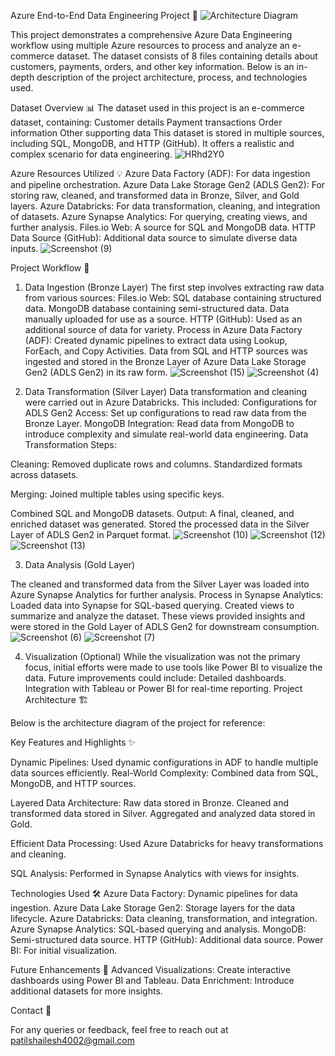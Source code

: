 Azure End-to-End Data Engineering Project 🌟
![Architecture Diagram](https://github.com/user-attachments/assets/47abf7e7-4b7a-4fb5-b824-06e1bb294220)

This project demonstrates a comprehensive Azure Data Engineering workflow using multiple Azure resources to process and analyze an e-commerce dataset. The dataset consists of 8 files containing details about customers, payments, orders, and other key information. Below is an in-depth description of the project architecture, process, and technologies used.

Dataset Overview 📊
The dataset used in this project is an e-commerce dataset, containing:
Customer details
Payment transactions
Order information
Other supporting data
This dataset is stored in multiple sources, including SQL, MongoDB, and HTTP (GitHub). It offers a realistic and complex scenario for data engineering.
![HRhd2Y0](https://github.com/user-attachments/assets/5602eb52-3824-4463-9101-3afda594ba83)


Azure Resources Utilized 💡
Azure Data Factory (ADF): For data ingestion and pipeline orchestration.
Azure Data Lake Storage Gen2 (ADLS Gen2): For storing raw, cleaned, and transformed data in Bronze, Silver, and Gold layers.
Azure Databricks: For data transformation, cleaning, and integration of datasets.
Azure Synapse Analytics: For querying, creating views, and further analysis.
Files.io Web: A source for SQL and MongoDB data.
HTTP Data Source (GitHub): Additional data source to simulate diverse data inputs.
![Screenshot (9)](https://github.com/user-attachments/assets/3082770f-da27-4e50-ba11-8c3667791b90)


Project Workflow 🔄

1. Data Ingestion (Bronze Layer)
The first step involves extracting raw data from various sources:
Files.io Web:
SQL database containing structured data.
MongoDB database containing semi-structured data.
Data manually uploaded for use as a source.
HTTP (GitHub):
Used as an additional source of data for variety.
Process in Azure Data Factory (ADF):
Created dynamic pipelines to extract data using Lookup, ForEach, and Copy Activities.
Data from SQL and HTTP sources was ingested and stored in the Bronze Layer of Azure Data Lake Storage Gen2 (ADLS Gen2) in its raw form.
![Screenshot (15)](https://github.com/user-attachments/assets/4f2f8dca-f82a-4077-8022-772ed221802d)
![Screenshot (4)](https://github.com/user-attachments/assets/56e7d573-6a2c-4064-ac5c-0bd538a6524f)


2. Data Transformation (Silver Layer)
Data transformation and cleaning were carried out in Azure Databricks. This included:
Configurations for ADLS Gen2 Access: Set up configurations to read raw data from the Bronze Layer.
MongoDB Integration: Read data from MongoDB to introduce complexity and simulate real-world data engineering.
Data Transformation Steps:

Cleaning:
Removed duplicate rows and columns.
Standardized formats across datasets.

Merging:
Joined multiple tables using specific keys.

Combined SQL and MongoDB datasets.
Output:
A final, cleaned, and enriched dataset was generated.
Stored the processed data in the Silver Layer of ADLS Gen2 in Parquet format.
![Screenshot (10)](https://github.com/user-attachments/assets/10e000c8-f38f-4f80-8441-db3d45aa4b1b)
![Screenshot (12)](https://github.com/user-attachments/assets/aa56a607-8a7c-4709-bc27-cb35983fba70)
![Screenshot (13)](https://github.com/user-attachments/assets/1947f601-6287-4c5f-9755-5a0497d9ccbc)


3. Data Analysis (Gold Layer)

The cleaned and transformed data from the Silver Layer was loaded into Azure Synapse Analytics for further analysis.
Process in Synapse Analytics:
Loaded data into Synapse for SQL-based querying.
Created views to summarize and analyze the dataset.
These views provided insights and were stored in the Gold Layer of ADLS Gen2 for downstream consumption.
![Screenshot (6)](https://github.com/user-attachments/assets/657b3815-50b0-4e10-a1be-4cfdef0ba505)
![Screenshot (7)](https://github.com/user-attachments/assets/a47d77a6-96b8-4bc9-9b28-7743e98c498f)



4. Visualization (Optional)
While the visualization was not the primary focus, initial efforts were made to use tools like Power BI to visualize the data. Future improvements could include:
Detailed dashboards.
Integration with Tableau or Power BI for real-time reporting.
Project Architecture 🏗️

Below is the architecture diagram of the project for reference:



Key Features and Highlights ✨

Dynamic Pipelines:
Used dynamic configurations in ADF to handle multiple data sources efficiently.
Real-World Complexity:
Combined data from SQL, MongoDB, and HTTP sources.

Layered Data Architecture:
Raw data stored in Bronze.
Cleaned and transformed data stored in Silver.
Aggregated and analyzed data stored in Gold.

Efficient Data Processing:
Used Azure Databricks for heavy transformations and cleaning.

SQL Analysis:
Performed in Synapse Analytics with views for insights.

Technologies Used 🛠️
Azure Data Factory: Dynamic pipelines for data ingestion.
Azure Data Lake Storage Gen2: Storage layers for the data lifecycle.
Azure Databricks: Data cleaning, transformation, and integration.
Azure Synapse Analytics: SQL-based querying and analysis.
MongoDB: Semi-structured data source.
HTTP (GitHub): Additional data source.
Power BI: For initial visualization.


Future Enhancements 🚀
Advanced Visualizations: Create interactive dashboards using Power BI and Tableau.
Data Enrichment: Introduce additional datasets for more insights.


Contact 📧

For any queries or feedback, feel free to reach out at patilshailesh4002@gmail.com
